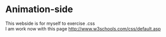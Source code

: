 # Animation-side
This webside is for myself to exercise .css</br>
I am work now with this page http://www.w3schools.com/css/default.asp
